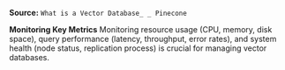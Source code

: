 **Source:** `What is a Vector Database_ _ Pinecone`

**Monitoring Key Metrics**
Monitoring resource usage (CPU, memory, disk space), query performance (latency, throughput, error rates), and system health (node status, replication process) is crucial for managing vector databases.
